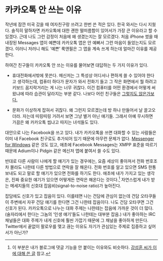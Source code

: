 카카오톡 안 쓰는 이유
=====================

작년에 잠깐 미국 갔을 때 여자친구랑 쓰려고 한번 쓴 적은 있다. 한국 와서는 다시 지웠다. 솔직히 말하자면 카카오톡에 대한 괜한 떨떠름함이 있어서가 가장 큰 이유라고 할 수 있겠다. 근데 나도 그런 감정이 처음에 왜 생겼는지는 잘 모르겠다. 처음 iPhone 썼을 때 내장된 Messages 앱이 예쁜데 카카오톡 앱은 안 예뻐서 그런 마음이 들었는지도 모르겠다. 이러니 저러니 해도 ‘예쁜’ 룩앤필은 그 앱을 계속 쓰게 하는데 얼마간 이유를 제공한다.

하여간 친구들이 카카오톡 안 쓰는 이유를 물어보면 대답하는 두 가지 이유가 있다.

 - 휴대전화에서밖에 못쓴다. 메신저는 그 특성상 어디서나 편하게 쓸 수 있어야 한다고 생각하는데, 컴퓨터 하다가 문자가 와서 전화기 들고 그 작은 화면에서 뭘 하려고 키보드 꼼지락거리는 게 나는 너무 귀찮다. 이건 컴퓨터를 어떤 환경에서 어떻게 써왔냐에 따라 습관이 달라지는 부분 같다. 나보다 어린 친구들은 [그렇지도 않은가보다.][1]

 - 문화가 이상하게 잡혀서 귀찮다. 왜 그런지 모르겠는데 방 하나 만들어서 날 끌고오더라. 자는데 띠링띠링 거려서 보면 그냥 별거 아닌 얘기들. 그래서 아예 무시하면 가끔은 왜 카카오톡 씹냐고 따지는 녀석들도 있다.

대안으로 나는 Facebook을 쓰고 있다. 내가 카카오톡을 쓰면 대화할 수 있는 사람들은 이미 내 Facebook 친구로도 추가되어 있기 때문에 아무런 문제가 없다. [Messenger for Windows][2] 같은 것도 있고, 애초에 Facebook Messages는 XMPP 표준을 따르기 때문에 Adium이나 Pidgin 같은 메신저 앱에 붙여서 쓸 수도 있다.

반대로 다른 사람이 나에게 할 얘기가 있는 경우에는, 요즘 세상이 좋아져서 전화 번호조차 몰라도 나한테 다른 방법으로 연락을 잘 해온다. 전화 번호를 알고 있으면 SMS 한통 보내도 되고 말로 할 얘기가 있으면 전화를 하기도 한다. 애초에 내가 가지고 있는 생각은, 진짜 중요한 얘기가 있으면 어떻게든 연락은 해온다는 것이다.[^1] 자연스럽게 내가 받는 메세지들의 신호대 잡음비(signal-to-noise ratio)가 높아진다.

잡담에도 신호가 있고 잡음이 있다. 이를테면 나는 건담에 관심이 없는데 건담 오타쿠들이 주변에서 자꾸 건담 얘기를 한다면 그건 나한테 잡음이다. 나도 건담 오타쿠면 그건 신호가 된다. 카카오톡으로 나누는 대화 주제는 나한테는 잡음에 가까운 것이 더 많다. (술자리에서 한다는 그놈의 ‘인생 얘기’들도 나한테는 대부분 잡음.) 내가 좋아하는 IRC 채널들은 대화 주제가 내게 신호에 훨씬 가깝기 때문에 그 채널을 좋아하게 만든다. Twitter에서 끝없이 팔로우를 맺고 끊는 이유도 자기가 관심있는 주제로 집중하고 싶어서가 아닌가?

[^1]: 이 부분은 내가 블로그에 댓글 기능을 안 붙이는 이유와도 비슷하다. [강성훈 씨가 이에 대해 쓴 글][3] 참고.

[1]: http://limitist.tumblr.com/post/24400727855/n-screen-cloud
[2]: https://www.facebook.com/about/messenger
[3]: http://j.mearie.org/post/240419111/you-cannot-communicate-when-you-try-to-communicate
